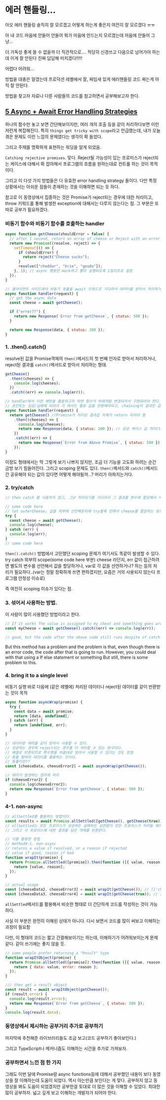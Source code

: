 # 에러 핸들링...

아오 에러 핸들링 솔직히 잘 모르겠고 어떻게 하는게 좋은지 여전히 잘 모르겠다 ㅠㅠ

아 내 코드 마음에 안들어 안들어 뭐가 마음에 안드는지 모르겠는데 마음에 안들어 그냥...

더 가독성 좋게 쓸 수 없을까 더 직관적으로.... 적당히 신경쓰고 다음으로 넘어가야 하는데 이게 잘 안된다 진짜 답답해 미치겠다!!!!!

어렵다 어려워...

방법을 대충은 알겠는데 프로덕션 레벨에서 잘, 짜임새 있게 에러핸들링 코드 짜는게 아직 잘 안된다.

방법을 찾고자 자료나 다른 사람들의 코드를 참고하면서 공부해보고자 한다.

## [5 Async + Await Error Handling Strategies](https://www.youtube.com/watch?v=wsoQ-fgaoyQ)

하나의 함수만 놓고 보면 간단해보이지만, 여러 개의 호출 등을 같이 처리하다보면 이런 저런게 복잡해진다. 특히 `things get tricky with scope`라고 언급했는데, 내가 오늘 겪은 문제도 이런 느낌의 문제였다는 생각이 확 들었다.

그리고 주제를 명확하게 표현하는 워딩을 알게 되었음.

`Catching rejective promises`. 맞다. Reject될 가능성이 있는 프로미스가 reject되는 케이스에 대해서 확 잡아채서 프로그램의 흐름을 원하는대로 컨트롤 하는 것이 목적이다.

그리고 이 다섯 가지 방법들은 다 유효한 error handling strategy 들이다. 다만 특정 상황에서는 아쉬운 점들이 존재하는 것을 이해하면 되는 듯 하다.

참고로 이 동영상에서 집중하는 것은 Promise가 reject되는 경우에 대한 처리이고, throw 키워드를 통해 발생한 exception에 대해서는 다루지 않는다는 점. 그 부분은 또 따로 공부가 필요하겠다.

### 비동기 함수와 비동기 함수를 호출하는 handler

```javascript
async function getCheese(shouldError = false) {
  // after 1 second, return an array of cheese or Reject with an error
  return new Promise((resolve, reject) => {
    setTimeout(() => {
      if (shouldError) {
        return reject("Cheese sucks");
      }
      resolve(["cheddar", "brie", "gouda"]);
    }, 1); // async 행동만 mock하고 빨리 실행되도록 1밀리초로 설정
  });
}

// 클라이언트 사이드에서 비동기 호출을 await 키워드로 기다려서 데이터를 받아서 처리하거나, 뭔가 잘못된 경우 그에 따라서 처리하는 케이스를 의미하는 함수
async function handler(request) {
  // get the async data
  const cheese = await getCheese();

  if ("error??") {
    return new Response(`Error from getCheese`, { status: 500 });
  }

  return new Response(data, { status: 200 });
}
```

### 1. .then().catch()

resolve된 값을 Promise객체의 `then()`메서드의 첫 번째 인자로 받아서 처리하거나, reject된 결과를 `catch()`메서드로 받아서 처리하는 형태.

```javascript
getCheese()
  .then((cheeses) => {
    console.log(cheeses);
  })
  .catch((err) => console.log(err));

// handler에서 이런 패턴을 활용하고자 하면 함수가 아래처럼 변경되어서 구현되어야 한다.
// 포인트는 성공/실패에 따라서 각 메서드 별로 값을 반환해야되고, chaining의 결과인 값을 다시 return 하는 처리가 필요하다는 점
async function handler(request) {
  return getCheese() //Promise가 처리된 결과값 자체가 return 되어야 함
    .then((cheeses) => {
      console.log(cheeses);
      return new Response(data, { status: 200 }); // 성공 케이스 값 처리(then메서드 밖에서 값을 받아서 처리할 수 있도록)
    })
    .catch((err) => {
      return new Response(`Error from Above Promise`, { status: 500 });
    });
}
```

이정도 형태에서는 막 그렇게 보기 나쁘지 않지만, 조금 더 기능을 고도화 하려는 순간 금방 보기 힘들어진다. 그리고 scoping 문제도 있다. `then()`메서드와 `catch()`메서드 간 공유해야 되는 값이 있다면 어떻게 해야될까...? 머리가 아파지는거다.

### 2. try/catch

```javascript
// then catch 를 사용하지 않고, 그냥 처리되기를 기다려서 그 결과를 변수에 할당해서 사용하는 방법

// some code here
// let outerCheese; 값을 외부에 선언해둔뒤에 try블록 안에서 cheese를 할당하는 등의 처리방식이 흔하게 사용된다.
try {
  const cheese = await getCheese();
  console.log(cheese);
} catch (err) {
  console.log(err);
}
// some code here
```

`then().catch()` 방법에서 고민했던 scoping 문제가 여기서도 똑같이 발생할 수 있다. try catch 외부의 scope(some code here 부분) cheese 라던지, err 값이 접근하려면 별도의 변수를 선언해서 값을 할당하거나, var로 각 값을 선언하거나? 하는 등의 처리가 필요하다..(var는 정말 정확하게 쓰면 편하겠지만, 요즘은 거의 사용되지 않는다 프로그램 안정성 이슈로)

즉 여전히 scoping 이슈가 있다는 점.

### 3. 섞어서 사용하는 방법.

이 사람이 많이 사용했던 방법이라고 한다.

```javascript
// If it works The value is assigned to my cheat and something goes wrong. The The catch phrase deals the error.
const myCheese = await getCheese().catch((err) => console.log(err));

// good, but the code after the above code still runs despite of catch method running
```

But this method has a problem and the problem is that, even though there is an error code, the code after that is going to run. However, you could deal with that using a If else statement or something But still, there is some problem to this.

### 4. bring it to a single level

비동기 실행 바로 다음에 (같은 레벨에) 처리된 데이터나 reject된 데이터를 같이 반환받는 것이 목적

```javascript
async function asyncWrap(promise) {
  try {
    const data = await promise;
    return [data, undefined];
  } catch (err) {
    return [undefined, err];
  }
}

// 데이터랑 에러를 같이 받아서 사용할 수 있다.
// 성공하는 경우와 reject되는 경우를 다 처리할 수 있는 방식이다.
// 배열로 반환되므로 변수명을 마음대로 받아서 사용할 수 있다는 것도 장점
// 튜플 형태의 데이터를 활용하는 것이다.
// 튜플이란??
const [cheeseData, cheeseError2] = await asyncWrap(getCheese());

// 에러가 발생하는 경우에 처리
if (cheeseError2) {
  console.log(cheeseError2);
  return new Response(`Error from getCheese`, { status: 500 });
}
```

### 4-1. non-async

```javascript
// allSettled를 활용하는 방법이다.
const results = await Promise.allSettled([getCheese(), getCheese(true)]);
// allSettled는 모든 프로미스가 성공하든 실패하든 상관없이 모든 프로미스가 처리될 때까지 기다린다.
// 그리고 각 프로미스에 대한 결과를 담은 객체를 반환한다.

// 이를 활용한 방법
// method4-1. non-async
// returns a value if resolved, or a reason if rejected
// value if good, reason if bad
function wrapIt(promise) {
  return Promise.allSettled([promise]).then(function ([{ value, reason }]) {
    return [value, reason];
  });
}

// actual usage
const [cheeseData2, cheeseError3] = await wrapIt(getCheese()); // [['cheddar', 'brie', 'gouda'], undefined]
const [cheeseData3, cheeseError4] = await wrapIt(getCheese(true)); // [undefined, 'Cheese sucks']
```

`allSettled`메서드를 활용해서 비슷한 형태로 더 간단하게 코드를 작성하는 것이 가능하다.

사실 이 부분은 완전히 이해된 상태가 아니다. 다시 보면서 코드를 많이 써보고 이해하는 과정이 필요함

다만, 이 형태의 코드는 짧고 간결해보이기는 하는데, 이해하기가 어려워보이는게 문제같다. 같이 쓰기에는 좋지 않을 듯.

```javascript
// some people prefer returning a "Result" type
function wrapItObject(promise) {
  return Promise.allSettled([promise]).then(function ([{ value, reason }]) {
    return { data: value, error: reason };
  });
}

/// then get a result object
const result = await wrapItObject(getCheese());
if (result.error) {
  console.log(result.error);
  return new Response(`Error from getCheese`, { status: 500 });
}
console.log(result.data);
```

### 동영상에서 제시하는 공부거리 추가로 공부하기

마지막에 추천해준 라이브러리들도 조금 보고(코드 공부하기 좋아보인다.)

그리고 TypeScript나 메커니즘도 이해하는 시간을 추가로 가져보자.

### 공부하면서 느낀 점 한 가지

그래도 이번 달에 Promise랑 async functions등에 대해서 공부했던 내용이 보다 동영상을 잘 이해하는데 도움이 되었다. 역시 아는만큼 보인다는 게 맞다. 공부하지 않고 동영상을 봐도 도움이 되었겠지만 공부한걸 토대로 더 많은 것을 이해할 수 있었다. 최대한 많이 공부하자. 넓고 깊게 보고 이해하는 개발자가 되어야 한다.
